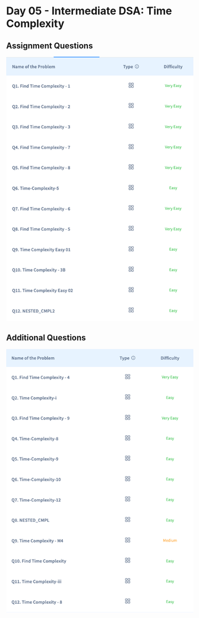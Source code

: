 # Day 05 - Intermediate DSA: Time Complexity

## Assignment Questions
![List of questions](images/assignment_questions.png)


## Additional Questions
![List of questions](images/additional_questions.png)




